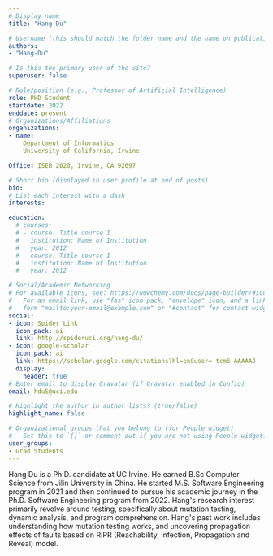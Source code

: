 ```yaml
---
# Display name
title: "Hang Du"

# Username (this should match the folder name and the name on publications)
authors:
- "Hang-Du"

# Is this the primary user of the site?
superuser: false

# Role/position (e.g., Professor of Artificial Intelligence)
role: PHD Student
startdate: 2022
enddate: present
# Organizations/Affiliations
organizations:
- name: 
    Department of Informatics
    University of California, Irvine

Office: ISEB 2020, Irvine, CA 92697

# Short bio (displayed in user profile at end of posts)
bio: 
# List each interest with a dash
interests:

education:
  # courses:
  # - course: Title course 1
  #   institution: Name of Institution
  #   year: 2012
  # - course: Title course 1
  #   institution: Name of Institution
  #   year: 2012

# Social/Academic Networking
# For available icons, see: https://wowchemy.com/docs/page-builder/#icons
#   For an email link, use "fas" icon pack, "envelope" icon, and a link in the
#   form "mailto:your-email@example.com" or "#contact" for contact widget.
social:
- icon: Spider Link
  icon_pack: ai
  link: http://spideruci.org/hang-du/
- icon: google-scholar
  icon_pack: ai
  link: https://scholar.google.com/citations?hl=en&user=-tcm6-AAAAAJ
  display:
    header: true
# Enter email to display Gravatar (if Gravatar enabled in Config)
email: hdu5@uci.edu

# Highlight the author in author lists? (true/false)
highlight_name: false

# Organizational groups that you belong to (for People widget)
#   Set this to `[]` or comment out if you are not using People widget.
user_groups:
- Grad Students
---
```

Hang Du is a Ph.D. candidate at UC Irvine. He earned B.Sc Computer Science from Jilin University in China. He started M.S. Software Engineering program in 2021 and then continued to pursue his academic journey in the Ph.D. Software Engineering program from 2022. Hang's research interest primarily revolve around testing, specifically about mutation testing, dynamic analysis, and program comprehension. Hang's past work includes understanding how mutation testing works, and uncovering propagation effects of faults based on RIPR (Reachability, Infection, Propagation and Reveal) model. 
